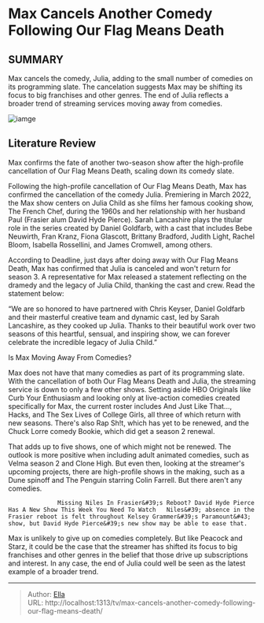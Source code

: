 # Max Cancels Another Comedy Following Our Flag Means Death


## SUMMARY 



  Max cancels the comedy, Julia, adding to the small number of comedies on its programming slate.   The cancelation suggests Max may be shifting its focus to big franchises and other genres.   The end of Julia reflects a broader trend of streaming services moving away from comedies.  

![iamge](https://static1.srcdn.com/wordpress/wp-content/uploads/2023/12/julia-2.jpg)

## Literature Review
Max confirms the fate of another two-season show after the high-profile cancellation of Our Flag Means Death, scaling down its comedy slate.




Following the high-profile cancellation of Our Flag Means Death, Max has confirmed the cancellation of the comedy Julia. Premiering in March 2022, the Max show centers on Julia Child as she films her famous cooking show, The French Chef, during the 1960s and her relationship with her husband Paul (Frasier alum David Hyde Pierce). Sarah Lancashire plays the titular role in the series created by Daniel Goldfarb, with a cast that includes Bebe Neuwirth, Fran Kranz, Fiona Glascott, Brittany Bradford, Judith Light, Rachel Bloom, Isabella Rossellini, and James Cromwell, among others.




According to Deadline, just days after doing away with Our Flag Means Death, Max has confirmed that Julia is canceled and won&#39;t return for season 3. A representative for Max released a statement reflecting on the dramedy and the legacy of Julia Child, thanking the cast and crew. Read the statement below:


“We are so honored to have partnered with Chris Keyser, Daniel Goldfarb and their masterful creative team and dynamic cast, led by Sarah Lancashire, as they cooked up Julia. Thanks to their beautiful work over two seasons of this heartful, sensual, and inspiring show, we can forever celebrate the incredible legacy of Julia Child.”



 Is Max Moving Away From Comedies? 
          

Max does not have that many comedies as part of its programming slate. With the cancellation of both Our Flag Means Death and Julia, the streaming service is down to only a few other shows. Setting aside HBO Originals like Curb Your Enthusiasm and looking only at live-action comedies created specifically for Max, the current roster includes And Just Like That..., Hacks, and The Sex Lives of College Girls, all three of which return with new seasons. There&#39;s also Rap Sh!t, which has yet to be renewed, and the Chuck Lorre comedy Bookie, which did get a season 2 renewal.




That adds up to five shows, one of which might not be renewed. The outlook is more positive when including adult animated comedies, such as Velma season 2 and Clone High. But even then, looking at the streamer&#39;s upcoming projects, there are high-profile shows in the making, such as a Dune spinoff and The Penguin starring Colin Farrell. But there aren&#39;t any comedies.

                  Missing Niles In Frasier&#39;s Reboot? David Hyde Pierce Has A New Show This Week You Need To Watch   Niles&#39; absence in the Frasier reboot is felt throughout Kelsey Grammer&#39;s Paramount&#43; show, but David Hyde Pierce&#39;s new show may be able to ease that.     

Max is unlikely to give up on comedies completely. But like Peacock and Starz, it could be the case that the streamer has shifted its focus to big franchises and other genres in the belief that those drive up subscriptions and interest. In any case, the end of Julia could well be seen as the latest example of a broader trend.



---

> Author: [Ella](https://instagram.hk.cn/)  
> URL: http://localhost:1313/tv/max-cancels-another-comedy-following-our-flag-means-death/  

